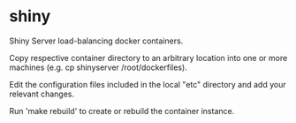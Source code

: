 # shiny
Shiny Server load-balancing docker containers.

Copy respective container directory to an arbitrary location into one or more machines (e.g. cp shinyserver /root/dockerfiles).

Edit the configuration files included in the local "etc" directory and add your relevant changes.

Run 'make rebuild' to create or rebuild the container instance.

